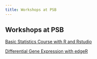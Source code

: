 ```yaml
---
title: Workshops at PSB
---
```


## Workshops at PSB

[Basic Statistics Course with R and Rstudio](https://github.com/vstorme/basicstat)

[Differential Gene Expression with edgeR](https://github.com/vstorme/edgeR)
